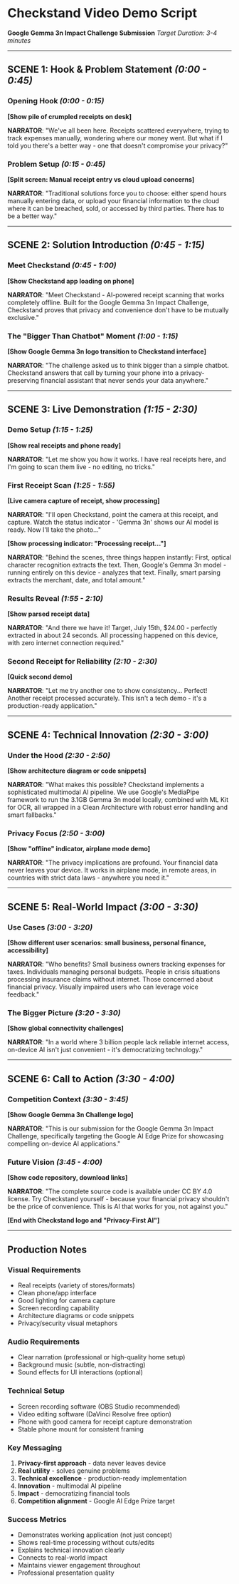 # Checkstand Video Demo Script
**Google Gemma 3n Impact Challenge Submission**
*Target Duration: 3-4 minutes*

---

## **SCENE 1: Hook & Problem Statement** *(0:00 - 0:45)*

### **Opening Hook** *(0:00 - 0:15)*
**[Show pile of crumpled receipts on desk]**

**NARRATOR**: "We've all been here. Receipts scattered everywhere, trying to track expenses manually, wondering where our money went. But what if I told you there's a better way - one that doesn't compromise your privacy?"

### **Problem Setup** *(0:15 - 0:45)*
**[Split screen: Manual receipt entry vs cloud upload concerns]**

**NARRATOR**: "Traditional solutions force you to choose: either spend hours manually entering data, or upload your financial information to the cloud where it can be breached, sold, or accessed by third parties. There has to be a better way."

---

## **SCENE 2: Solution Introduction** *(0:45 - 1:15)*

### **Meet Checkstand** *(0:45 - 1:00)*
**[Show Checkstand app loading on phone]**

**NARRATOR**: "Meet Checkstand - AI-powered receipt scanning that works completely offline. Built for the Google Gemma 3n Impact Challenge, Checkstand proves that privacy and convenience don't have to be mutually exclusive."

### **The "Bigger Than Chatbot" Moment** *(1:00 - 1:15)*
**[Show Google Gemma 3n logo transition to Checkstand interface]**

**NARRATOR**: "The challenge asked us to think bigger than a simple chatbot. Checkstand answers that call by turning your phone into a privacy-preserving financial assistant that never sends your data anywhere."

---

## **SCENE 3: Live Demonstration** *(1:15 - 2:30)*

### **Demo Setup** *(1:15 - 1:25)*
**[Show real receipts and phone ready]**

**NARRATOR**: "Let me show you how it works. I have real receipts here, and I'm going to scan them live - no editing, no tricks."

### **First Receipt Scan** *(1:25 - 1:55)*
**[Live camera capture of receipt, show processing]**

**NARRATOR**: "I'll open Checkstand, point the camera at this receipt, and capture. Watch the status indicator - 'Gemma 3n' shows our AI model is ready. Now I'll take the photo..."

**[Show processing indicator: "Processing receipt..."]**

**NARRATOR**: "Behind the scenes, three things happen instantly: First, optical character recognition extracts the text. Then, Google's Gemma 3n model - running entirely on this device - analyzes that text. Finally, smart parsing extracts the merchant, date, and total amount."

### **Results Reveal** *(1:55 - 2:10)*
**[Show parsed receipt data]**

**NARRATOR**: "And there we have it! Target, July 15th, $24.00 - perfectly extracted in about 24 seconds. All processing happened on this device, with zero internet connection required."

### **Second Receipt for Reliability** *(2:10 - 2:30)*
**[Quick second demo]**

**NARRATOR**: "Let me try another one to show consistency... Perfect! Another receipt processed accurately. This isn't a tech demo - it's a production-ready application."

---

## **SCENE 4: Technical Innovation** *(2:30 - 3:00)*

### **Under the Hood** *(2:30 - 2:50)*
**[Show architecture diagram or code snippets]**

**NARRATOR**: "What makes this possible? Checkstand implements a sophisticated multimodal AI pipeline. We use Google's MediaPipe framework to run the 3.1GB Gemma 3n model locally, combined with ML Kit for OCR, all wrapped in a Clean Architecture with robust error handling and smart fallbacks."

### **Privacy Focus** *(2:50 - 3:00)*
**[Show "offline" indicator, airplane mode demo]**

**NARRATOR**: "The privacy implications are profound. Your financial data never leaves your device. It works in airplane mode, in remote areas, in countries with strict data laws - anywhere you need it."

---

## **SCENE 5: Real-World Impact** *(3:00 - 3:30)*

### **Use Cases** *(3:00 - 3:20)*
**[Show different user scenarios: small business, personal finance, accessibility]**

**NARRATOR**: "Who benefits? Small business owners tracking expenses for taxes. Individuals managing personal budgets. People in crisis situations processing insurance claims without internet. Those concerned about financial privacy. Visually impaired users who can leverage voice feedback."

### **The Bigger Picture** *(3:20 - 3:30)*
**[Show global connectivity challenges]**

**NARRATOR**: "In a world where 3 billion people lack reliable internet access, on-device AI isn't just convenient - it's democratizing technology."

---

## **SCENE 6: Call to Action** *(3:30 - 4:00)*

### **Competition Context** *(3:30 - 3:45)*
**[Show Google Gemma 3n Challenge logo]**

**NARRATOR**: "This is our submission for the Google Gemma 3n Impact Challenge, specifically targeting the Google AI Edge Prize for showcasing compelling on-device AI applications."

### **Future Vision** *(3:45 - 4:00)*
**[Show code repository, download links]**

**NARRATOR**: "The complete source code is available under CC BY 4.0 license. Try Checkstand yourself - because your financial privacy shouldn't be the price of convenience. This is AI that works for you, not against you."

**[End with Checkstand logo and "Privacy-First AI"]**

---

## **Production Notes**

### **Visual Requirements**
- Real receipts (variety of stores/formats)
- Clean phone/app interface
- Good lighting for camera capture
- Screen recording capability
- Architecture diagrams or code snippets
- Privacy/security visual metaphors

### **Audio Requirements**
- Clear narration (professional or high-quality home setup)
- Background music (subtle, non-distracting)
- Sound effects for UI interactions (optional)

### **Technical Setup**
- Screen recording software (OBS Studio recommended)
- Video editing software (DaVinci Resolve free option)
- Phone with good camera for receipt capture demonstration
- Stable phone mount for consistent framing

### **Key Messaging**
1. **Privacy-first approach** - data never leaves device
2. **Real utility** - solves genuine problems
3. **Technical excellence** - production-ready implementation
4. **Innovation** - multimodal AI pipeline
5. **Impact** - democratizing financial tools
6. **Competition alignment** - Google AI Edge Prize target

### **Success Metrics**
- Demonstrates working application (not just concept)
- Shows real-time processing without cuts/edits
- Explains technical innovation clearly
- Connects to real-world impact
- Maintains viewer engagement throughout
- Professional presentation quality
